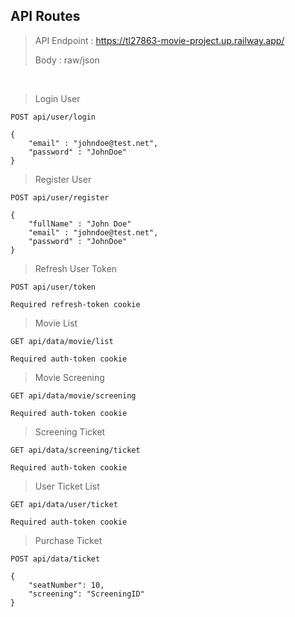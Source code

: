 ## API Routes
> API Endpoint : https://tl27863-movie-project.up.railway.app/
>
> Body : raw/json

<br>

> Login User
```
POST api/user/login

{
    "email" : "johndoe@test.net",
    "password" : "JohnDoe"
}
```
> Register User
```
POST api/user/register

{
    "fullName" : "John Doe"
    "email" : "johndoe@test.net",
    "password" : "JohnDoe"
}
```
> Refresh User Token
```
POST api/user/token

Required refresh-token cookie
```
> Movie List
```
GET api/data/movie/list

Required auth-token cookie
```
> Movie Screening
```
GET api/data/movie/screening

Required auth-token cookie
```
> Screening Ticket
```
GET api/data/screening/ticket

Required auth-token cookie
```
> User Ticket List
```
GET api/data/user/ticket

Required auth-token cookie
```
> Purchase Ticket
```
POST api/data/ticket

{
    "seatNumber": 10,
    "screening": "ScreeningID"
}
```

